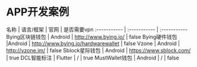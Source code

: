 # APP开发案例

名称 | 语言/框架 | 官网 | 是否需要vpn
:----------- | :----------- | :-----------
Bying区块链钱包         | Android        | http://www.bying.io/ | false
Bying硬件钱包 |Android | http://www.bying.io/hardwarewallet | false
Vzone | Android | http://vzone.im/ | false
Sblock星际钱包 | Android | https://www.sblock.com/ | true
DCL智能标注 | Flutter | / | true
MustWallet钱包 | Android | / | false
